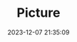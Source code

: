 ---
weight: 1
images:
- /images/edited/98.jpeg
title: Picture
date: 2023-12-07 21:35:09
tags:
- luminar
- work
---